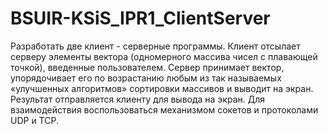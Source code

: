 # BSUIR-KSiS_IPR1_ClientServer
Разработать две клиент - серверные программы. Клиент отсылает серверу элементы вектора (одномерного массива чисел с плавающей точкой), введенные пользователем. Сервер принимает вектор, упорядочивает его по возрастанию любым из так называемых «улучшенных алгоритмов» сортировки массивов и выводит на экран. Результат отправляется клиенту для вывода на экран. Для взаимодействия воспользоваться механизмом сокетов и протоколами UDP и TCP.
